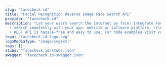 ```yaml
---
slug: "facecheck-id"
title: "Facial Recognition Reverse Image Face Search API"
provider: "facecheck.id"
description: "Let your users search the Internet by face! Integrate FaceCheck facial\
  \ search seamlessly with your app, website or software platform. \r\nFaceCheck's\
  \ REST API is hassle-free and easy to use. For code examples visit <a href='https://facecheck.id/Face-Search/API'>https://facecheck.id/Face-Search/API</a>"
logo: "facecheck.id-logo.svg"
logoMediaType: "image/svg+xml"
tags: []
stubs: "facecheck.id-stubs.json"
swagger: "facecheck.id-swagger.json"
---
```

